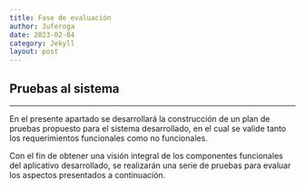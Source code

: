 ```yaml
---
title: Fase de evaluación
author: Juferoga
date: 2023-02-04
category: Jekyll
layout: post
---
```


## Pruebas al sistema
--- 

En el presente apartado se desarrollará la construcción de un plan de pruebas propuesto para el sistema desarrollado, en el cual se valide tanto los requerimientos funcionales como no funcionales.

Con el fin de obtener una visión integral de los componentes funcionales del aplicativo desarrollado, se realizarán una serie de pruebas para evaluar los aspectos presentados a continuación.

<!-- <table>
  <thead>
    <tr>
      <th>Módulo</th>
      <th>Pruebas</th>
      <th>Descripción</th>
    </tr>
  </thead>
  <tbody>
    <tr>
      <td rowspan="4">GUI</td>
      <td>Facilidad de uso</td>
      <td>Descripción</td>
    </tr>
    <tr>
      <td>Navegabilidad</td>
      <td>Descripción</td>
    </tr>
    <tr>
      <td>Accesibilidad</td>
      <td>Descripción</td>
    </tr>
    <tr>
      <td>Apariencia de la interfaz</td>
      <td>Descripción</td>
    </tr>
    <tr>
      <td>Lógica de negocio</td>
      <td>Funcionalidad</td>
      <td>Descripción</td>
    </tr>
    <tr>
      <td>DAO</td>
      <td>Persistencia</td>
      <td>Descripción</td>
    </tr>
    <tr>
      <td>No funcionales</td>
      <td>Requerimientos no funcionales</td>
      <td>Descripción</td>
    </tr>
  </tbody>
</table>

### Técnicas utilizadas
---

#### Pruebas unitarias
---

#### Pruebas de integración
---

#### Pruebas funcionales
---

#### Pruebas de rendimiento
---

## Pruebas a la base de datos
---

Para este apartado realizaremos el uso de las pruebas ACID, para probar nuestra base de datos teniendo en cuenta:

### Atomicidad
---

### Consistencia
---

### Aislamiento
---

### Durabilidad
---

## Mantenimiento del sistema
---

Draft

## Ensamblado del sistema
---
Ensamblado en local del sistema. -->
